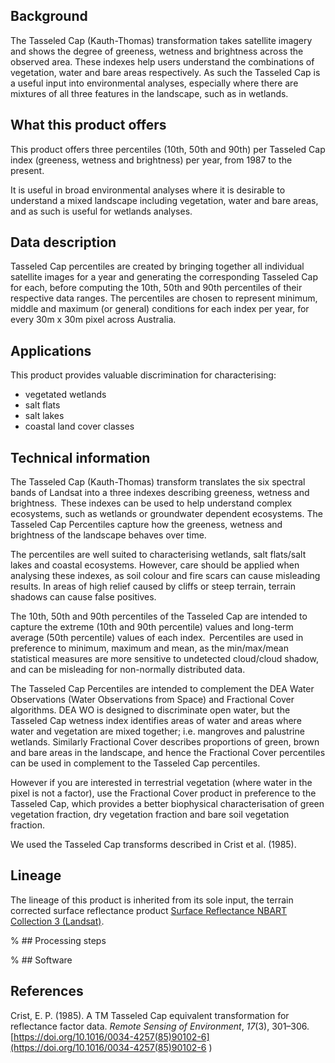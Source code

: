 ## Background

The Tasseled Cap (Kauth-Thomas) transformation takes satellite imagery and shows the degree of greeness, wetness and brightness across the observed area. These indexes help users understand the combinations of vegetation, water and bare areas respectively. As such the Tasseled Cap is a useful input into environmental analyses, especially where there are mixtures of all three features in the landscape, such as in wetlands.

## What this product offers

This product offers three percentiles (10th, 50th and 90th) per Tasseled Cap index (greeness, wetness and brightness) per year, from 1987 to the present. 

It is useful in broad environmental analyses where it is desirable to understand a mixed landscape including vegetation, water and bare areas, and as such is useful for wetlands analyses.

## Data description

Tasseled Cap percentiles are created by bringing together all individual satellite images for a year and generating the corresponding Tasseled Cap for each, before computing the 10th, 50th and 90th percentiles of their respective data ranges. The percentiles are chosen to represent minimum, middle and maximum (or general) conditions for each index per year, for every 30m x 30m pixel across Australia.

## Applications

This product provides valuable discrimination for characterising: 
* vegetated wetlands 
* salt flats
* salt lakes 
* coastal land cover classes

## Technical information

The Tasseled Cap (Kauth-Thomas) transform translates the six spectral bands of Landsat into a three indexes describing greeness, wetness and brightness.  These indexes can be used to help understand complex ecosystems, such as wetlands or groundwater dependent ecosystems. The Tasseled Cap Percentiles capture how the greeness, wetness and brightness of the landscape behaves over time. 

The percentiles are well suited to characterising wetlands, salt flats/salt lakes and coastal ecosystems. However, care should be applied when analysing these indexes, as soil colour and fire scars can cause misleading results. In areas of high relief caused by cliffs or steep terrain, terrain shadows can cause false positives. 

The 10th, 50th and 90th percentiles of the Tasseled Cap are intended to capture the extreme (10th and 90th percentile) values and long-term average (50th percentile) values of each index.  Percentiles are used in preference to minimum, maximum and mean, as the min/max/mean statistical measures are more sensitive to undetected cloud/cloud shadow, and can be misleading for non-normally distributed data. 

The Tasseled Cap Percentiles are intended to complement the DEA Water Observations (Water Observations from Space) and Fractional Cover algorithms. DEA WO is designed to discriminate open water, but the Tasseled Cap wetness index identifies areas of water and areas where water and vegetation are mixed together; i.e. mangroves and palustrine wetlands. Similarly Fractional Cover describes proportions of green, brown and bare areas in the landscape, and hence the Fractional Cover percentiles can be used in complement to the Tasseled Cap percentiles.

However if you are interested in terrestrial vegetation (where water in the pixel is not a factor), use the Fractional Cover product in preference to the Tasseled Cap, which provides a better biophysical characterisation of green vegetation fraction, dry vegetation fraction and bare soil vegetation fraction. 

We used the Tasseled Cap transforms described in Crist et al. (1985).

## Lineage

The lineage of this product is inherited from its sole input, the terrain corrected surface reflectance product [Surface Reflectance NBART Collection 3 (Landsat)](https://docs.dea.ga.gov.au/data/category/dea-surface-reflectance/).

% ## Processing steps

% ## Software

## References

Crist, E. P. (1985). A TM Tasseled Cap equivalent transformation for reflectance factor data. *Remote Sensing of Environment*, *17*(3), 301–306. [https://doi.org/10.1016/0034-4257(85)90102-6](https://doi.org/10.1016/0034-4257(85)90102-6 )

